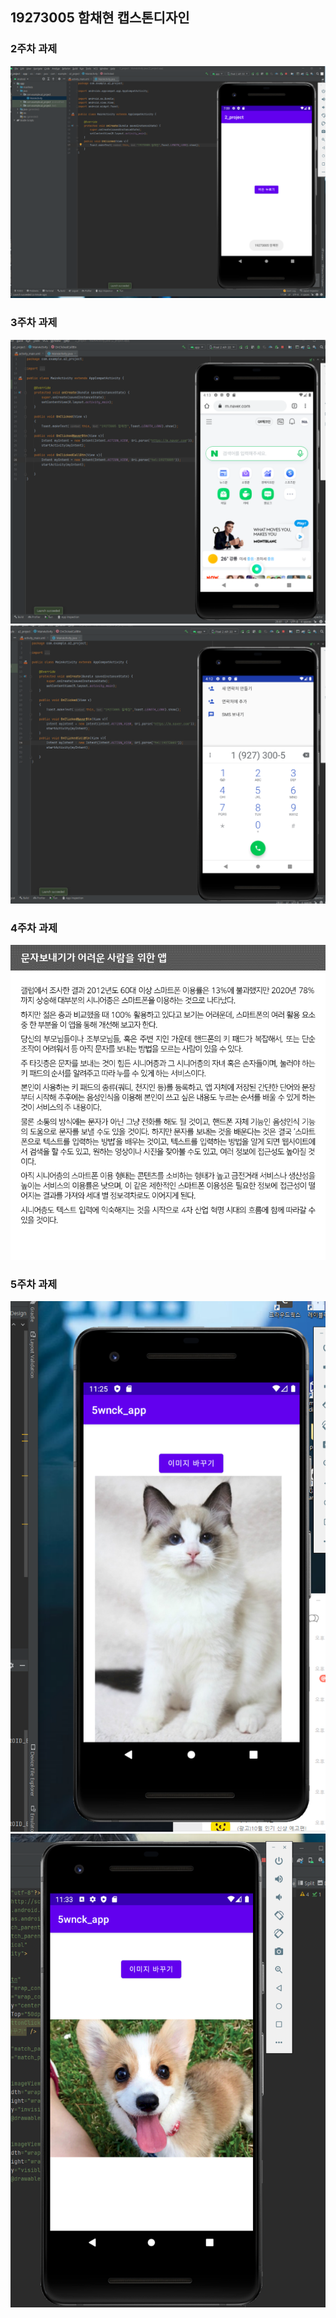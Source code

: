 ## 19273005 함채현 캡스톤디자인

### 2주차 과제

<img width="" height="" src="./2주차/2wnck.png"></img>
  
### 3주차 과제

<img width="" height="" src="./3주차/3-1.png"></img>
<img width="" height="" src="./3주차/3-2.png"></img>
  
### 4주차 과제

<img width="" height="" src="./4주차/4주차.png"></img>
  
### 5주차 과제

<img width="" height="" src="./5주차/5-1.png"></img>
<img width="" height="" src="./5주차/5-2.png"></img>
